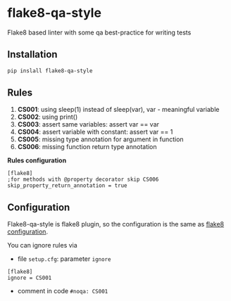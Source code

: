 # flake8-qa-style

Flake8 based linter with some qa best-practice for writing tests

## Installation

```bash
pip inslall flake8-qa-style
```


## Rules

1. **CS001**: using sleep(1) instead of sleep(var), var - meaningful variable
2. **CS002**: using print()
3. **CS003**: assert same variables: assert var == var
4. **CS004**: assert variable with constant: assert var == 1
5. **CS005**: missing type annotation for argument in function
6. **CS006**: missing function return type annotation

**Rules configuration**
```editorconfig
[flake8]
;for methods with @property decorator skip CS006
skip_property_return_annotation = true
```

## Configuration
Flake8-qa-style is flake8 plugin, so the configuration is the same as [flake8 configuration](https://flake8.pycqa.org/en/latest/user/configuration.html).

You can ignore rules via
- file `setup.cfg`: parameter `ignore`
```editorconfig
[flake8]
ignore = CS001
```
- comment in code `#noqa: CS001`
